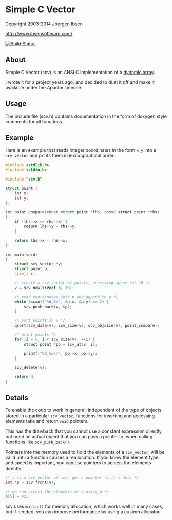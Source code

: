 
Simple C Vector
===============

Copyright 2003-2014 Joergen Ibsen

<http://www.ibsensoftware.com/>

[![Build Status](https://travis-ci.org/jibsen/scv.png?branch=master)](https://travis-ci.org/jibsen/scv)


About
-----

Simple C Vector (scv) is an ANSI C implementation of a [dynamic array][dyna].

I wrote it for a project years ago, and decided to dust it off and make it
available under the Apache License.

[dyna]: http://en.wikipedia.org/wiki/Dynamic_array


Usage
-----

The include file (scv.h) contains documentation in the form of doxygen style
comments for all functions.


Example
-------

Here is an example that reads integer coordinates in the form `x,y`
into a `scv_vector` and prints them in lexicographical order:

```c
#include <stdlib.h>
#include <stdio.h>

#include "scv.h"

struct point {
    int x;
    int y;
};

int point_compare(const struct point *lhs, const struct point *rhs)
{
    if (lhs->x == rhs->x) {
        return lhs->y - rhs->y;
    }

    return lhs->x - rhs->x;
}

int main(void)
{
    struct scv_vector *v;
    struct point p;
    size_t i;

    /* create a scv_vector of points, reserving space for 10 */
    v = scv_new(sizeof p, 10);

    /* read coordinates into p and append to v */
    while (scanf("%d,%d", &p.x, &p.y) == 2) {
        scv_push_back(v, &p);
    }

    /* sort points in v */
    qsort(scv_data(v), scv_size(v), scv_objsize(v), point_compare);

    /* print points */
    for (i = 0; i < scv_size(v); ++i) {
        struct point *pp = scv_at(v, i);

        printf("%d,%d\n", pp->x, pp->y);
    }

    scv_delete(v);

    return 0;
}
```


Details
-------

To enable the code to work in general, independent of the type of objects
stored in a particular `scv_vector`, functions for inserting and accessing
elements take and return `void` pointers.

This has the drawback that you cannot use a constant expression directly, but
need an actual object that you can pass a pointer to, when calling functions
like `scv_push_back()`.

Pointers into the memory used to hold the elements of a `scv_vector`, will be
valid until a function causes a reallocation. If you know the element type,
and speed is important, you can use pointers to access the elements directly:

```c
/* v is a scv_vector of int, get a pointer to it's data */
int *p = scv_front(v);

/* we can access the elements of v using p */
p[5] = 42;
```

scv uses `malloc()` for memory allocation, which works well in many cases,
but if needed, you can improve performance by using a custom allocator.
